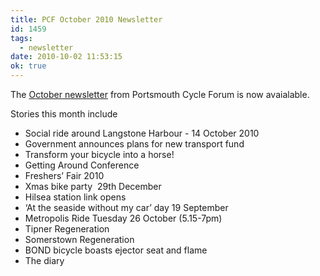 ```yaml
---
title: PCF October 2010 Newsletter
id: 1459
tags:
  - newsletter
date: 2010-10-02 11:53:15
ok: true
---
```


The [October newsletter](/public/assets/docs/PCF-Newsletter-October-2010.pdf) from Portsmouth Cycle Forum is now avaialable.

Stories this month include

*   Social ride around Langstone Harbour - 14 October 2010 
*   Government announces plans for new transport fund
*   Transform your bicycle into a horse!
*   Getting Around Conference
*   Freshers’ Fair 2010   
*   Xmas bike party  29th December
*   Hilsea station link opens
*   ‘At the seaside without my car’ day 19 September
*   Metropolis Ride Tuesday 26 October (5.15-7pm)
*   Tipner Regeneration
*   Somerstown Regeneration
*   BOND bicycle boasts ejector seat and flame
*   The diary
